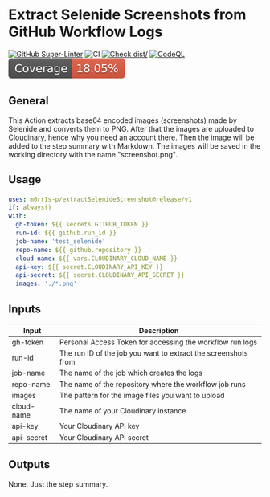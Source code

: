 # Extract Selenide Screenshots from GitHub Workflow Logs

[![GitHub Super-Linter](https://github.com/actions/typescript-action/actions/workflows/linter.yml/badge.svg)](https://github.com/super-linter/super-linter)
![CI](https://github.com/actions/typescript-action/actions/workflows/ci.yml/badge.svg)
[![Check dist/](https://github.com/actions/typescript-action/actions/workflows/check-dist.yml/badge.svg)](https://github.com/actions/typescript-action/actions/workflows/check-dist.yml)
[![CodeQL](https://github.com/actions/typescript-action/actions/workflows/codeql-analysis.yml/badge.svg)](https://github.com/actions/typescript-action/actions/workflows/codeql-analysis.yml)
[![Coverage](./badges/coverage.svg)](./badges/coverage.svg)

## General

This Action extracts base64 encoded images (screenshots) made by Selenide and
converts them to PNG. After that the images are uploaded to [Cloudinary], hence
why you need an account there. Then the image will be added to the step summary
with Markdown. The images will be saved in the working directory with the name
"screenshot<index>.png".

## Usage

```yaml
uses: m0rr1s-p/extractSelenideScreenshot@release/v1
if: always()
with:
  gh-token: ${{ secrets.GITHUB_TOKEN }}
  run-id: ${{ github.run_id }}
  job-name: 'test_selenide'
  repo-name: ${{ github.repository }}
  cloud-name: ${{ vars.CLOUDINARY_CLOUD_NAME }}
  api-key: ${{ secret.CLOUDINARY_API_KEY }}
  api-secret: ${{ secret.CLOUDINARY_API_SECRET }}
  images: './*.png'
```

## Inputs

| Input      | Description                                                    |
| ---------- | -------------------------------------------------------------- |
| gh-token   | Personal Access Token for accessing the workflow run logs      |
| run-id     | The run ID of the job you want to extract the screenshots from |
| job-name   | The name of the job which creates the logs                     |
| repo-name  | The name of the repository where the workflow job runs         |
| images     | The pattern for the image files you want to upload             |
| cloud-name | The name of your Cloudinary instance                           |
| api-key    | Your Cloudinary API key                                        |
| api-secret | Your Cloudinary API secret                                     |

## Outputs

None. Just the step summary.

[Cloudinary]: https://cloudinary.com/
